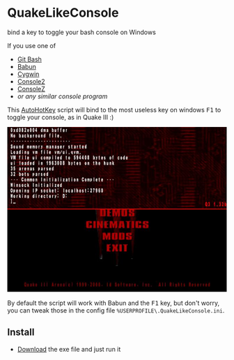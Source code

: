 QuakeLikeConsole
================

bind a key to toggle your bash console on Windows

If you use one of 

- [Git Bash](https://git-scm.com/download/win)
- [Babun](https://github.com/babun/babun)
- [Cygwin](https://www.cygwin.com/)
- [Console2](http://sourceforge.net/projects/console/)
- [ConsoleZ](https://github.com/cbucher/console)
- _or any similar console program_

This [AutoHotKey]() script will bind to the most useless key on windows <kbd>F1</kbd> to toggle your console, as in Quake III :)


![Quake III console](quake3.jpg)

By default the script will work with Babun and the <kbd>F1</kbd> key, but don't worry, you can tweak those in the config file `%USERPROFILE\.QuakeLikeConsole.ini`.

Install
-------

- [Download](https://github.com/thomasleveil/QuakeLikeConsole/releases) the exe file and just run it
